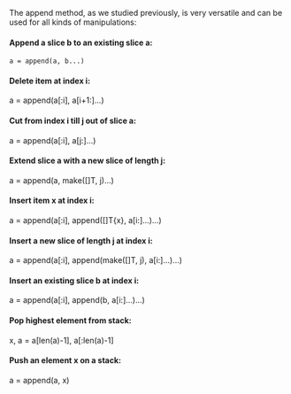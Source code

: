The append method, as we studied previously, is very versatile and can be used for all kinds of manipulations:

#### Append a slice b to an existing slice a:

```
a = append(a, b...)
```

#### Delete item at index i:

a = append(a[:i], a[i+1:]...)

#### Cut from index i till j out of slice a:

a = append(a[:i], a[j:]...)

#### Extend slice a with a new slice of length j:

a = append(a, make([]T, j)...)

#### Insert item x at index i:

a = append(a[:i], append([]T{x}, a[i:]...)...)

#### Insert a new slice of length j at index i:

a = append(a[:i], append(make([]T, j), a[i:]...)...)

#### Insert an existing slice b at index i:

a = append(a[:i], append(b, a[i:]...)...)

#### Pop highest element from stack:

x, a = a[len(a)-1], a[:len(a)-1]

#### Push an element x on a stack:

a = append(a, x)
